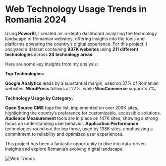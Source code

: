 # Web Technology Usage Trends in Romania 2024

Using **PowerBI**, I created an in-depth dashboard analyzing the technology landscape of Romanian websites, offering insights into the tools and platforms powering the country’s digital experience.
For this project, I analyzed a dataset containing **937K websites** using **211 different technologies** across **24 technology areas**.

Here are some key insights from my analysis:

**Top Technologies:**

**Google Analytics** leads by a substantial margin, used on 37% of Romanian websites.
**WordPress** follows at 27%, while **WooCommerce** supports 7%, 

**Technology Usage by Category:**

**Open Source CMS** tops the list, implemented on over 209K sites, highlighting the country’s preference for customizable, accessible solutions.
**Audience Measurement** tools are in place on 147K sites, showing a strong focus on understanding user behavior.
**Application Performance** technologies round out the top three, used by 138K sites, emphasizing a commitment to reliability and optimized user experiences.

This project has been a fantastic opportunity to dive into data-driven insights and explore Romania’s evolving digital landscape.

![Web Trends](https://github.com/user-attachments/assets/f262f17e-8a38-486d-ab3f-30a1c0571348)
